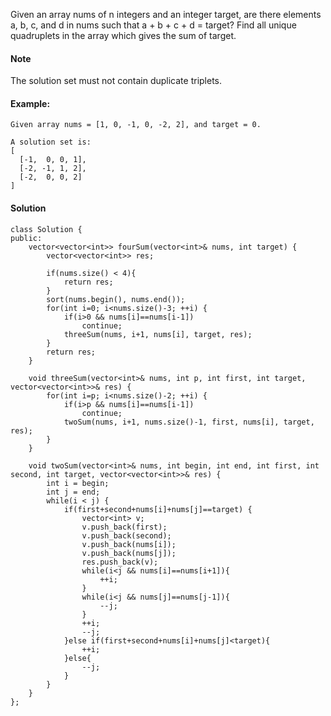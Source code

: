 Given an array nums of n integers and an integer target, are there elements a, b, c, and d in nums such that a + b + c + d = target? Find all unique quadruplets in the array which gives the sum of target.

#### Note

The solution set must not contain duplicate triplets.

#### Example:
```
Given array nums = [1, 0, -1, 0, -2, 2], and target = 0.

A solution set is:
[
  [-1,  0, 0, 1],
  [-2, -1, 1, 2],
  [-2,  0, 0, 2]
]
```

#### Solution
```
class Solution {
public:
    vector<vector<int>> fourSum(vector<int>& nums, int target) {
        vector<vector<int>> res;
        
        if(nums.size() < 4){
            return res;
        }
        sort(nums.begin(), nums.end());
        for(int i=0; i<nums.size()-3; ++i) {
            if(i>0 && nums[i]==nums[i-1])
                continue;
            threeSum(nums, i+1, nums[i], target, res);
        }
        return res;
    }
    
    void threeSum(vector<int>& nums, int p, int first, int target, vector<vector<int>>& res) {
        for(int i=p; i<nums.size()-2; ++i) {
            if(i>p && nums[i]==nums[i-1])
                continue;
            twoSum(nums, i+1, nums.size()-1, first, nums[i], target, res);
        }
    }
    
    void twoSum(vector<int>& nums, int begin, int end, int first, int second, int target, vector<vector<int>>& res) {
        int i = begin;
        int j = end;
        while(i < j) {
            if(first+second+nums[i]+nums[j]==target) {
                vector<int> v;
                v.push_back(first);
                v.push_back(second);
                v.push_back(nums[i]);
                v.push_back(nums[j]);
                res.push_back(v);
                while(i<j && nums[i]==nums[i+1]){
                    ++i;
                }
                while(i<j && nums[j]==nums[j-1]){
                    --j;
                }
                ++i;
                --j;
            }else if(first+second+nums[i]+nums[j]<target){
                ++i;
            }else{
                --j;
            }
        }
    }
};
```